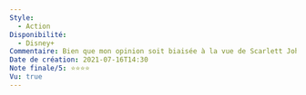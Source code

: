 ```yaml
---
Style:
  - Action
Disponibilité:
  - Disney+
Commentaire: Bien que mon opinion soit biaisée à la vue de Scarlett Johansson, je pense pouvoir dire objectivement que c'est un bon film. En commençant par les scènes d'actions de qualité Marvel. Après on est sur un déroulement assez classique. Acteurs drôles par moment.
Date de création: 2021-07-16T14:30
Note finale/5: ⭐⭐⭐⭐
Vu: true
---
```

